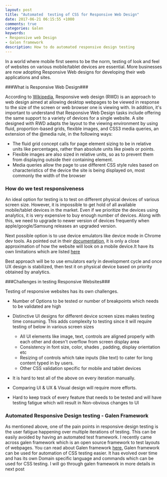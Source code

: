 ```yaml
---
layout: post
title: "Automated  testing of CSS for Responsive Web Design"
date: 2017-06-21 06:15:55 +1000
comments: true
categories: Galen
keywords: 
- Responsive web Design
- Galen framework
description: How to do automated responsive design testing
---
```


In a world where mobile first seems to be the norm, testing of look and feel of websites on various mobile/tablet devices are essential. More businesses are now adopting Responsive Web designs for developing their web applications and sites.


###What is Responsive Web Design###

According to [Wikipedia](https://en.wikipedia.org/wiki/Responsive_web_design), Responsive web design (RWD) is an approach to web design aimed at allowing desktop webpages to be viewed in response to the size of the screen or web browser one is viewing with. In addition, it's important to understand that Responsive Web Design tasks include offering the same support to a variety of devices for a single website. A site designed with RWD adapts the layout to the viewing environment by using fluid, proportion-based grids, flexible images, and CSS3 media queries, an extension of the @media rule, in the following ways:


- The fluid grid concept calls for page element sizing to be in relative units like percentages, rather than absolute units like pixels or points.
- Flexible images are also sized in relative units, so as to prevent them from displaying outside their containing element.
- Media queries allow the page to use different CSS style rules based on characteristics of the device the site is being displayed on, most commonly the width of the browser

### How do we test responsiveness ###

An ideal option for testing is to test on different physical devices of various screen size. However, it is impossible to get hold of all available mobile/tablet devices in the market. Even if we prioritize the devices using analytics, it is very expensive to buy enough number of devices. Along with this, we need to upgrade to newer version of devices frequently when apple/google/Samsung releases an upgraded version.

Next possible option is to use device emulators like device mode in Chrome dev tools. As pointed out in their [documentation](https://developers.google.com/web/tools/chrome-devtools/device-mode/), it is only a close approximation of how the website will look on a mobile device.It have its own limitations which are listed [here](https://developers.google.com/web/tools/chrome-devtools/device-mode/emulate-mobile-viewports)

Best approach will be to use emulators early in development cycle and once UX design is stabilized, then test it on physical device based on priority obtained by analytics.

###Challenges in testing Responsive Websites###

Testing of responsive websites has its own challenges. 

 - Number of Options to be tested or number of  breakpoints which needs to be validated are high
 - Distinctive UI designs for different device screen sizes makes testing time consuming. This adds complexity to testing since it will require testing of below in various screen sizes 
     - All UI elements like image, text, controls are aligned properly with each other and doesn't overflow from screen display area
     - Consistency in font size, color, shades , padding, display orientation etc
     - Resizing of controls which take inputs (like text) to cater for long content typed in by users.
     - Other CSS validation specific for mobile and tablet devices

 - It is hard to test all of the above on every iteration manually.
 - Comparing UI & UX & Visual design will require more efforts.
 - Hard to keep track of every feature that needs to be tested and will have testing fatigue which will result in Non-obvious changes to UI

### Automated Responsive Design testing - Galen Framework ###

As mentioned above, one of the pain points in responsive design testing is the user fatigue happening over multiple iterations of testing. This can be easily avoided by having an automated test framework. I recently came across galen framework which is an open source framework to test layouts of webpages. You can read about Galen framework [here.](http://galenframework.com/)
Galen framework can be used for automation of CSS testing easier. It has evolved over time and has its own Domain specific language and commands which can be used for CSS testing. I will go through galen framework in more details in next post
